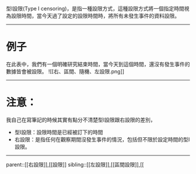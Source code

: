 型I設限(Type I censoring)，是指一種設限方式，這種設限方式將一個指定時間視為設限時間，當今天過了設定的設限時間時，將所有未發生事件的資料設限。
- - -
# 例子
在此表中，我們有一個明確研究結束時間，當今天到這個時間，還沒有發生事件的數據皆會被設限。
![[右、區間、隨機、左設限.png]]
- - -
# 注意：
我自己在寫筆記的時候其實有點分不清楚型I設限跟右設限的差別，
- 型I設限：設限時間是已經被訂下的時間
- 右設限：是指任何在觀察期間沒發生事件的情況，包括但不限於設定時間的型I設限。
- - -
parent::[[右設限]],[[設限]]
sibling::[[左設限]],[[區間設限]],[[